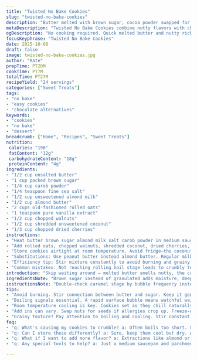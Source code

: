```yaml
---
title: "Twisted No Bake Cookies"
slug: "twisted-no-bake-cookies"
description: "Butter melted with brown sugar, cocoa powder swapped for carob powder. Milk replaced with almond milk. Sea salt bumps flavor, peanut butter swapped for almond butter. Rolled oats, shredded coconut, chopped walnuts swapped pecans, plus chopped dried cherries for zing. Heat till boiling bubbles roar, simmer gently, then mix quickly. Drop onto parchment; cookies harden fast. Textures mix chewy oats, crunchy nuts, tart cherry bursts. A reliable no-cook sweet hit. Watch for bubbling stage cues to avoid grainy sugar. Stores airtight solid for days."
metaDescription: "Twisted No Bake Cookies combine nutty flavors with chewy oats, tart cherries, all without turning on the oven; a go-to sweet treat."
ogDescription: "No cooking required. Quick melted butter and nutty richness create chewy Twisted No Bake Cookies with cherry surprises."
focusKeyphrase: "Twisted No Bake Cookies"
date: 2025-10-08
draft: false
image: twisted-no-bake-cookies.jpg
author: "Kate"
prepTime: PT20M
cookTime: PT7M
totalTime: PT27M
recipeYield: "24 servings"
categories: ["Sweet Treats"]
tags:
- "no bake"
- "easy cookies"
- "chocolate alternatives"
keywords:
- "cookies"
- "no bake"
- "dessert"
breadcrumb: ["Home", "Recipes", "Sweet Treats"]
nutrition: 
 calories: "190"
 fatContent: "12g"
 carbohydrateContent: "18g"
 proteinContent: "4g"
ingredients:
- "1/2 cup unsalted butter"
- "1 cup packed brown sugar"
- "1/4 cup carob powder"
- "1/4 teaspoon fine sea salt"
- "1/2 cup unsweetened almond milk"
- "1/2 cup almond butter"
- "2 cups old-fashioned rolled oats"
- "1 teaspoon pure vanilla extract"
- "1/2 cup chopped walnuts"
- "1/2 cup shredded unsweetened coconut"
- "1/3 cup chopped dried cherries"
instructions:
- "Heat butter brown sugar almond milk salt carob powder in medium saucepan over medium heat. Stir constantly to prevent scorching. Butter melts, sugar dissolves, mixture darkens, smell rich nutty chocolate aroma. Once surface bubbles start popping rapidly, listen—the rapid boil stage. Lower heat, keep gentle boil for 3 minutes max. Too long leads to gritty sugar, too short—cookies fall apart. Remove from heat; immediate addition of almond butter essential for creaminess and binding. Stir until almond butter fully melted and mixture smooth."
- "Add rolled oats, chopped walnuts, shredded coconut, dried cherries, and vanilla extract. Stir vigorously. Mixed ingredients clump thickly with sticky texture. Be swift; working while warm. Using heaping teaspoon, drop spoonfuls onto parchment paper in even spacing. The mixture should begin to firm almost immediately as it cools down. Allow cookies to set at room temperature—no fridge rush needed. Once hardened, cookies hold shape but bite into chewy oats, crunchy nuts, with sweet-tart cherry bursts cutting richness."
- "Store cookies airtight at room temperature. Avoid fridge—the coconut tends to dry out. If mixture grainy or crumbly—your boil stage was off. Practice listening to bubble sounds—the telltale signal for sugar cook doneness. Switched carob for cocoa powder cuts bitterness, almond butter adds delicate flavor twist. Cherries introduce unexpected fruity note—don’t skip."
- "Substitutions: Use peanut butter instead almond butter. Regular milk instead almond milk. Walnuts replaced with pecans or even roasted sunflower seeds for crunchy contrast. If coconut avoided, shredded freeze-dried apple works for chew. Mix-ins are flexible, but balance wet to dry critical, or cookies crumble."
- "Efficiency tip: Stir mixture constantly to avoid burning and grainy finish. Drop all spoonfuls first; then level off excess on spoon with thumb for even shapes. Wax or parchment paper essential to prevent sticking; no grease needed. Clean saucepan right after use to prevent hardened sugar scrap buildup."
- "Common mistakes: Not reaching rolling boil stage leads to crumbly texture. Adding oats too early before removing from heat softens oats. Adding vanilla too early reduces aroma potency, better last moment. Too much stirring post-add oats breaks up texture, work fast but gentle to retain cluster integrity."
introduction: "Skip waiting around — melted butter smells nutty, the carob powder thickens the pot dark and rich, sugar bubbling like a mini pot of lava. Almond milk’s smoothness anchors the mix. Toss in almond butter for creamy binding before oats and nuts dive in. Cherry shards hide surprises. Drop spoonfuls carefully—the mixture’s thick but still pliable, sets fast. No ovens needed. Don’t rush or the sugar grain will kill the texture, listen to bubbling intensity instead. Parchment shields sticky trays; cookies emerge chewy, nutty, tart. Trust your senses more than the clock here."
ingredientsNote: "Brown sugar instead of granulated adds moisture, deeper caramel notes. Carob powder replaces cocoa for softer bitterness and allergy-friendly choice. Almond milk lightens fat content without skimping creaminess. Almond butter gives silkier, slightly sweet nut flavor; swap back to peanut butter if richer works for you. Rolled oats bring chew, not quick oats—they turn mushy fast. Walnuts provide crunch; pecans or sunflower seeds for texture contrasts keep things interesting. Coconut adds chew and tropical strength—freeze-dried apple chunks if coconut's off-limits. Dried cherries swap pecans’ fruit note, balancing richness. Always measure sugar properly to avoid crystallization. Don’t substitute instant oats or steel-cut unless pre-soaked—the texture ruins fast."
instructionsNote: "Double-check caramel stage by bubble frequency instead of timing strictly. Sugar should dissolve fully into butter and milk before boil; stir continuously to prevent scorching. Boil intensely but not aggressively; a gentle rapid boil for 3 minutes maximizes binding without grain. Remove heat immediately to preserve smoothness, don't linger. Stir in nut butter promptly to stop cooking and add body. Add oats and mix-ins fast but don’t overmix — preserves chew and nut bits. Drop on parchment while warm, edges start setting right away. Avoid pressing down on drops or they'll flatten too much. Let set 20-25 minutes at room temp. Store airtight to keep moisture balance—cool, dry spots avoid cookie sogginess. Clean pot right after; hardened sugar scraps ruin next batch. If texture a bit crumbly, more boil time or stirring constant needed next time. Aim and listen for bubbling change—it's your best guide."
tips:
- "Avoid burning. Stir connection between butter and sugar. Keep it gentle. Overwhelming heat creates grainy sugar. Listen carefully to bubbling rhythm."
- "Boiling signals essential. A rapid surface bubble means watchful waiting. Cut heat around 3 minutes. Too long throws off texture. Measure well."
- "Room temperature cooling is key. Cookies set as they chill naturally. Don’t rush into the fridge. Keep them moist under an airtight cover."
- "Add ins can vary. Swap nuts for seeds if allergies crop up. Freeze-dried fruit is a twist. Always prioritize wet to dry balance."
- "Grainy texture? Pay attention to boiling and cooling. Stir constant when incorporating oats but don’t overdo it; want clusters, not mush."
faq:
- "q: What's causing my cookies to crumble? a: Often boils too short. Sugar needs time. If texture mushy, adjust stirring too. Test your boil."
- "q: Can I store these differently? a: Sure, keep them cool but dry. Airtight containers are best. Sometimes, parchment helps prevent drying out."
- "q: What if I want to add more flavor? a: Extractions like almond or vanilla work. Be careful with liquid ratios, balance wet and dry."
- "q: Any special tools to help? a: Just a medium saucepan and parchment paper. No airy fancy tools needed. Clean immediately or stickiness happens."

---
```


